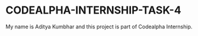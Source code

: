 # CODEALPHA-INTERNSHIP-TASK-4

My name is Aditya Kumbhar and this project is part of Codealpha Internship.
